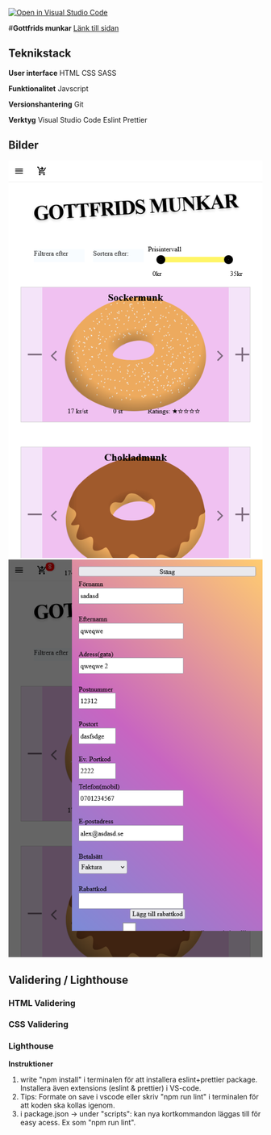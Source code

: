 [![Open in Visual Studio Code](https://classroom.github.com/assets/open-in-vscode-c66648af7eb3fe8bc4f294546bfd86ef473780cde1dea487d3c4ff354943c9ae.svg)](https://classroom.github.com/online_ide?assignment_repo_id=9231674&assignment_repo_type=AssignmentRepo)

#**Gottfrids munkar**
[Länk till sidan](https://www.example.com)

## **Teknikstack**

**User interface**
HTML
CSS
SASS

**Funktionalitet**
Javscript

**Versionshantering**
Git

**Verktyg**
Visual Studio Code
Eslint
Prettier

## **Bilder**

![Mobil landningssida](screenshots/firefox/mobile/Screenshot%202022-12-02%20at%2015-22-29%20Gottfrids%20Munkar.png)
![Mobil beställningssida](screenshots/firefox/mobile/Screenshot%202022-12-02%20at%2015-22-48%20Gottfrids%20Munkar.png)

## **Validering / Lighthouse**

### HTML Validering

### CSS Validering

### Lighthouse

**Instruktioner**

1. write "npm install" i terminalen för att installera eslint+prettier package. Installera även extensions (eslint & prettier) i VS-code.
2. Tips: Formate on save i vscode eller skriv "npm run lint" i terminalen för att koden ska kollas igenom.
3. i package.json -> under "scripts": kan nya kortkommandon läggas till för easy acess. Ex som "npm run lint".
